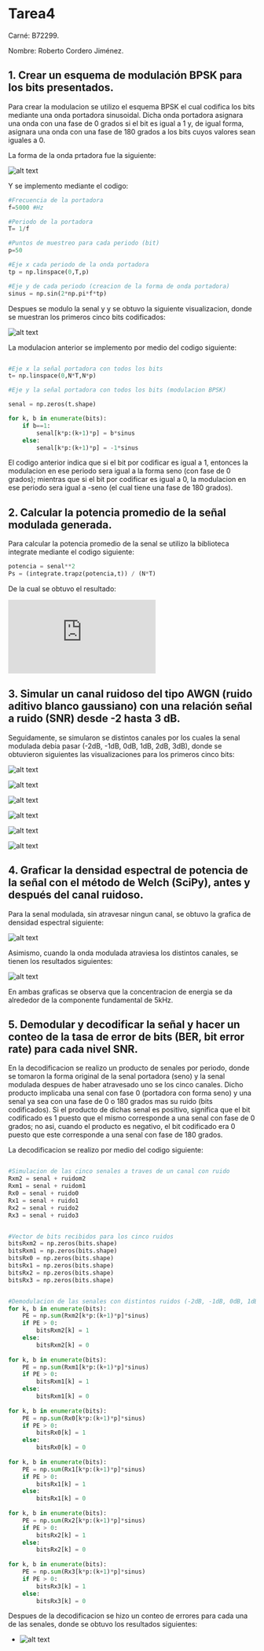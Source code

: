 # Tarea4

Carné: B72299.

Nombre: Roberto Cordero Jiménez.

## 1. Crear un esquema de modulación BPSK para los bits presentados.

Para crear la modulacion se utilizo el esquema BPSK el cual codifica los bits mediante una onda portadora sinusoidal. Dicha onda portadora asignara una onda con una fase de 0 grados si el bit es igual a 1 y, de igual forma, asignara una onda con una fase de 180 grados a los bits cuyos valores sean iguales a 0.

La forma de la onda prtadora fue la siguiente:

![alt text][Portadora]

[Portadora]: https://github.com/robercorde25/Tarea4/blob/master/Portadora.PNG "Logo Title Text 2"

Y se implemento mediante el codigo:

```python
#Frecuencia de la portadora
f=5000 #Hz

#Periodo de la portadora
T= 1/f

#Puntos de muestreo para cada periodo (bit)
p=50

#Eje x cada periodo de la onda portadora
tp = np.linspace(0,T,p)

#Eje y de cada periodo (creacion de la forma de onda portadora)
sinus = np.sin(2*np.pi*f*tp)
```

Despues se modulo la senal y y se obtuvo la siguiente visualizacion, donde se muestran los primeros cinco bits codificados:

![alt text][Modulada]

[Modulada]: https://github.com/robercorde25/Tarea4/blob/master/Modulada.PNG "Logo Title Text 2"

La modulacion anterior se implemento por medio del codigo siguiente:

```python

#Eje x la señal portadora con todos los bits
t= np.linspace(0,N*T,N*p)

#Eje y la señal portadora con todos los bits (modulacion BPSK)

senal = np.zeros(t.shape)

for k, b in enumerate(bits):
    if b==1:
        senal[k*p:(k+1)*p] = b*sinus
    else:
        senal[k*p:(k+1)*p] = -1*sinus

```

El codigo anterior indica que si el bit por codificar es igual a 1, entonces la modulacion en ese periodo sera igual a la forma seno (con fase de 0 grados); mientras que si el bit por codificar es igual a 0,  la modulacion en ese periodo sera igual a -seno (el cual tiene una fase de 180 grados).



## 2. Calcular la potencia promedio de la señal modulada generada.

Para calcular la potencia promedio de la senal se utilizo la biblioteca integrate mediante el codigo siguiente:


```python
potencia = senal**2
Ps = (integrate.trapz(potencia,t)) / (N*T)
```

De la cual se obtuvo el resultado: 

![alt text][Ec1]

[Ec1]: https://latex.codecogs.com/svg.latex?Ps%20=%200.49



## 3. Simular un canal ruidoso del tipo AWGN (ruido aditivo blanco gaussiano) con una relación señal a ruido (SNR) desde -2 hasta 3 dB.

Seguidamente, se simularon se distintos canales por los cuales la senal modulada debia pasar (-2dB, -1dB, 0dB, 1dB, 2dB, 3dB), donde se obtuvieron siguientes las visualizaciones para los primeros cinco bits:


![alt text][-2]

[-2]: https://github.com/robercorde25/Tarea4/blob/master/-2.PNG "Logo Title Text 2"


![alt text][-1]

[-1]: https://github.com/robercorde25/Tarea4/blob/master/-1.PNG "Logo Title Text 2"


![alt text][0]

[0]: https://github.com/robercorde25/Tarea4/blob/master/0.PNG "Logo Title Text 2"


![alt text][1]

[1]: https://github.com/robercorde25/Tarea4/blob/master/1.PNG "Logo Title Text 2"


![alt text][2]

[2]: https://github.com/robercorde25/Tarea4/blob/master/2.PNG "Logo Title Text 2"


![alt text][3]

[3]: https://github.com/robercorde25/Tarea4/blob/master/3.PNG "Logo Title Text 2"


## 4. Graficar la densidad espectral de potencia de la señal con el método de Welch (SciPy), antes y después del canal ruidoso.

Para la senal modulada, sin atravesar ningun canal, se obtuvo la grafica de densidad espectral siguiente:

![alt text][Den1]

[Den1]: https://github.com/robercorde25/Tarea4/blob/master/Den1.PNG "Logo Title Text 2"

Asimismo, cuando la onda modulada atraviesa los distintos canales, se tienen los resultados siguientes:

![alt text][Den2]

[Den2]: https://github.com/robercorde25/Tarea4/blob/master/Den2.PNG "Logo Title Text 2"

En ambas graficas se observa que la concentracion de energia se da alrededor de la componente fundamental de 5kHz.


## 5. Demodular y decodificar la señal y hacer un conteo de la tasa de error de bits (BER, bit error rate) para cada nivel SNR.

En la decodificacion se realizo un producto de senales por periodo, donde se tomaron la forma original de la senal portadora (seno) y la senal modulada despues de haber atravesado uno se los cinco canales. Dicho producto implicaba una senal con fase 0 (portadora con forma seno) y una senal ya sea con una fase de 0 o 180 grados mas su ruido (bits codificados). Si el producto de dichas senal es positivo, significa que el bit codificado es 1 puesto que el mismo corresponde a una senal con fase de 0 grados; no asi, cuando el producto es negativo, el bit codificado era 0 puesto que este corresponde a una senal con fase de 180 grados.

La decodificacion se realizo por medio del codigo siguiente:

```python

#Simulacion de las cinco senales a traves de un canal con ruido
Rxm2 = senal + ruidom2
Rxm1 = senal + ruidom1
Rx0 = senal + ruido0
Rx1 = senal + ruido1
Rx2 = senal + ruido2
Rx3 = senal + ruido3


#Vector de bits recibidos para los cinco ruidos
bitsRxm2 = np.zeros(bits.shape)
bitsRxm1 = np.zeros(bits.shape)
bitsRx0 = np.zeros(bits.shape)
bitsRx1 = np.zeros(bits.shape)
bitsRx2 = np.zeros(bits.shape)
bitsRx3 = np.zeros(bits.shape)


#Demodulacion de las senales con distintos ruidos (-2dB, -1dB, 0dB, 1dB, 2dB, 3dB).
for k, b in enumerate(bits):
    PE = np.sum(Rxm2[k*p:(k+1)*p]*sinus)
    if PE > 0:
        bitsRxm2[k] = 1
    else:
        bitsRxm2[k] = 0
        
for k, b in enumerate(bits):
    PE = np.sum(Rxm1[k*p:(k+1)*p]*sinus)
    if PE > 0:
        bitsRxm1[k] = 1
    else:
        bitsRxm1[k] = 0
        
for k, b in enumerate(bits):
    PE = np.sum(Rx0[k*p:(k+1)*p]*sinus)
    if PE > 0:
        bitsRx0[k] = 1
    else:
        bitsRx0[k] = 0
        
for k, b in enumerate(bits):
    PE = np.sum(Rx1[k*p:(k+1)*p]*sinus)
    if PE > 0:
        bitsRx1[k] = 1
    else:
        bitsRx1[k] = 0
        
for k, b in enumerate(bits):
    PE = np.sum(Rx2[k*p:(k+1)*p]*sinus)
    if PE > 0:
        bitsRx2[k] = 1
    else:
        bitsRx2[k] = 0
        
for k, b in enumerate(bits):
    PE = np.sum(Rx3[k*p:(k+1)*p]*sinus)
    if PE > 0:
        bitsRx3[k] = 1
    else:
        bitsRx3[k] = 0
```

Despues de la decodificacion se hizo un conteo de errores para cada una de las senales, donde se obtuvo los resultados siguientes:

- ![alt text][Ec2]

[Ec2]: https://latex.codecogs.com/svg.latex?E_{-2dB}%20=%200% "Logo Title Text 2"
